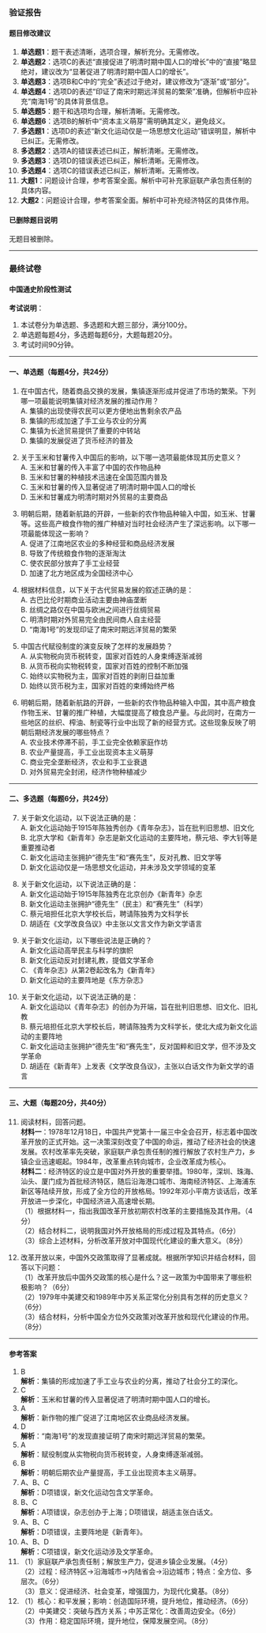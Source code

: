 ### 验证报告

#### 题目修改建议
1. **单选题1**：题干表述清晰，选项合理，解析充分。无需修改。
2. **单选题2**：选项C的表述“直接促进了明清时期中国人口的增长”中的“直接”略显绝对，建议改为“显著促进了明清时期中国人口的增长”。
3. **单选题3**：选项B和C中的“完全”表述过于绝对，建议修改为“逐渐”或“部分”。
4. **单选题4**：选项D的表述“印证了南宋时期远洋贸易的繁荣”准确，但解析中应补充“南海1号”的具体背景信息。
5. **单选题5**：题干和选项均合理，解析清晰。无需修改。
6. **单选题6**：选项B的解析中“资本主义萌芽”需明确其定义，避免歧义。
7. **多选题1**：选项D的表述“新文化运动仅是一场思想文化运动”错误明显，解析中已纠正。无需修改。
8. **多选题2**：选项A的错误表述已纠正，解析清晰。无需修改。
9. **多选题3**：选项D的错误表述已纠正，解析清晰。无需修改。
10. **多选题4**：选项C的错误表述已纠正，解析清晰。无需修改。
11. **大题1**：问题设计合理，参考答案全面。解析中可补充家庭联产承包责任制的具体内容。
12. **大题2**：问题设计合理，参考答案全面。解析中可补充经济特区的具体作用。

#### 已删除题目说明
无题目被删除。

---

### 最终试卷

#### 中国通史阶段性测试  
**考试说明**：  
1. 本试卷分为单选题、多选题和大题三部分，满分100分。  
2. 单选题每题4分，多选题每题6分，大题每题20分。  
3. 考试时间90分钟。  

---

#### 一、单选题（每题4分，共24分）  
1. 在中国古代，随着商品交换的发展，集镇逐渐形成并促进了市场的繁荣。下列哪一项最能说明集镇对经济发展的推动作用？  
   A. 集镇的出现使得农民可以更方便地出售剩余农产品  
   B. 集镇的形成加速了手工业与农业的分离  
   C. 集镇为长途贸易提供了重要的中转站  
   D. 集镇的发展促进了货币经济的普及  

2. 关于玉米和甘薯传入中国后的影响，以下哪一选项最能体现其历史意义？  
   A. 玉米和甘薯的传入丰富了中国的农作物品种  
   B. 玉米和甘薯的种植技术迅速在全国范围内普及  
   C. 玉米和甘薯的传入显著促进了明清时期中国人口的增长  
   D. 玉米和甘薯成为明清时期对外贸易的主要商品  

3. 明朝后期，随着新航路的开辟，一些新的农作物品种输入中国，如玉米、甘薯等。这些高产粮食作物的推广种植对当时社会经济产生了深远影响。以下哪一项最能体现这一影响？  
   A. 促进了江南地区农业的多种经营和商品经济发展  
   B. 导致了传统粮食作物的逐渐淘汰  
   C. 使农民部分放弃了手工业经营  
   D. 加速了北方地区成为全国经济中心  

4. 根据材料信息，以下关于古代贸易发展的叙述正确的是：  
   A. 古巴比伦时期商业活动主要由神庙垄断  
   B. 丝绸之路仅在中国与欧洲之间进行丝绸贸易  
   C. 明清时期对外贸易完全由民间商人自主经营  
   D. “南海1号”的发现印证了南宋时期远洋贸易的繁荣  

5. 中国古代赋役制度的演变反映了怎样的发展趋势？  
   A. 从实物税向货币税转变，国家对百姓的人身束缚逐渐减弱  
   B. 从货币税向实物税转变，国家对百姓的控制不断加强  
   C. 始终以实物税为主，国家对百姓的剥削日益加重  
   D. 始终以货币税为主，国家对百姓的束缚始终严格  

6. 明朝后期，随着新航路的开辟，一些新的农作物品种输入中国，其中高产粮食作物玉米、甘薯的推广种植，大幅度提高了粮食总产量。与此同时，在南方一些地区的丝织、榨油、制瓷等行业中出现了新的经营方式。这些现象反映了明朝后期经济发展的哪些特点？  
   A. 农业技术停滞不前，手工业完全依赖家庭作坊  
   B. 农业产量提高，手工业出现资本主义萌芽  
   C. 商业完全垄断经济，农业和手工业衰退  
   D. 对外贸易完全封闭，经济作物种植减少  

---

#### 二、多选题（每题6分，共24分）  
7. 关于新文化运动，以下说法正确的是：  
   A. 新文化运动始于1915年陈独秀创办《青年杂志》，旨在批判旧思想、旧文化  
   B. 北京大学和《新青年》杂志是新文化运动的主要阵地，蔡元培、李大钊等是重要推动者  
   C. 新文化运动主张拥护“德先生”和“赛先生”，反对孔教、旧文学等  
   D. 新文化运动仅是一场思想文化运动，并未涉及文学领域的变革  

8. 关于新文化运动，以下说法正确的是：  
   A. 新文化运动始于1915年陈独秀在北京创办《新青年》杂志  
   B. 新文化运动主张拥护“德先生”（民主）和“赛先生”（科学）  
   C. 蔡元培担任北京大学校长后，聘请陈独秀为文科学长  
   D. 胡适在《文学改良刍议》中主张以文言文作为新文学语言  

9. 关于新文化运动，以下哪些说法是正确的？  
   A. 新文化运动高举民主与科学的旗帜  
   B. 新文化运动反对封建礼教，提倡文学革命  
   C. 《青年杂志》从第2卷起改名为《新青年》  
   D. 新文化运动的主要阵地是《东方杂志》  

10. 关于新文化运动，以下说法正确的是：  
    A. 新文化运动以《青年杂志》的创办为开端，旨在批判旧思想、旧文化、旧礼教  
    B. 蔡元培担任北京大学校长后，聘请陈独秀为文科学长，使北大成为新文化运动的主要阵地  
    C. 新文化运动主张拥护“德先生”和“赛先生”，反对国粹和旧文学，但不涉及文学革命  
    D. 胡适在《新青年》上发表《文学改良刍议》，主张以白话文作为新文学的语言  

---

#### 三、大题（每题20分，共40分）  
11. 阅读材料，回答问题。  
    **材料一**：1978年12月18日，中国共产党第十一届三中全会召开，标志着中国改革开放的正式开始。这一决策深刻改变了中国的命运，推动了经济社会的快速发展。农村改革率先突破，家庭联产承包责任制的推行解放了农村生产力，乡镇企业迅速崛起。1984年，改革重点转向城市，企业改革成为核心。  
    **材料二**：经济特区的设立是中国对外开放的重要举措。1980年，深圳、珠海、汕头、厦门成为首批经济特区，随后沿海港口城市、海南经济特区、上海浦东新区等陆续开放，形成了全方位的开放格局。1992年邓小平南方谈话后，改革开放进一步深化，中国经济进入高速增长期。  
    （1）根据材料一，指出我国改革开放初期农村改革的主要措施及其作用。（4分）  
    （2）结合材料二，说明我国对外开放格局的形成过程及其特点。（6分）  
    （3）综合上述材料，分析改革开放对中国现代化建设的重大意义。（8分）  

12. 改革开放以来，中国外交政策取得了显著成就。根据所学知识并结合材料，回答以下问题：  
    （1）改革开放后中国外交政策的核心是什么？这一政策为中国带来了哪些积极影响？（6分）  
    （2）1979年中美建交和1989年中苏关系正常化分别具有怎样的历史意义？（6分）  
    （3）结合材料，分析中国全方位外交政策对改革开放和现代化建设的作用。（8分）  

---

#### 参考答案  
1. B  
   **解析**：集镇的形成加速了手工业与农业的分离，推动了社会分工的深化。  
2. C  
   **解析**：玉米和甘薯的传入显著促进了明清时期中国人口的增长。  
3. A  
   **解析**：新作物的推广促进了江南地区农业商品经济发展。  
4. D  
   **解析**：“南海1号”的发现直接证明了南宋时期远洋贸易的繁荣。  
5. A  
   **解析**：赋役制度从实物税向货币税转变，人身束缚逐渐减弱。  
6. B  
   **解析**：明朝后期农业产量提高，手工业出现资本主义萌芽。  
7. A、B、C  
   **解析**：D项错误，新文化运动包含文学革命。  
8. B、C  
   **解析**：A项错误，杂志创办于上海；D项错误，胡适主张白话文。  
9. A、B、C  
   **解析**：D项错误，主要阵地是《新青年》。  
10. A、B、D  
    **解析**：C项错误，新文化运动涉及文学革命。  
11. （1）家庭联产承包责任制；解放生产力，促进乡镇企业发展。（4分）  
    （2）过程：经济特区→沿海城市→内陆省会→沿边城市；特点：全方位、多层次。（6分）  
    （3）意义：促进经济、社会变革，增强国力，为现代化奠基。（8分）  
12. （1）核心：和平发展；影响：创造国际环境，提升地位，推动经济。（6分）  
    （2）中美建交：突破与西方关系；中苏正常化：改善周边安全。（6分）  
    （3）作用：稳定国际环境，提升地位，保障发展空间。（8分）